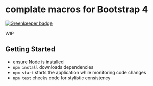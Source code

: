 # complate macros for Bootstrap 4

[![Greenkeeper badge](https://badges.greenkeeper.io/complate/complate-bootstrap.svg)](https://greenkeeper.io/)

WIP

## Getting Started

* ensure [Node](https://nodejs.org) is installed
* `npm install` downloads dependencies
* `npm start` starts the application while monitoring code changes
* `npm test` checks code for stylistic consistency
